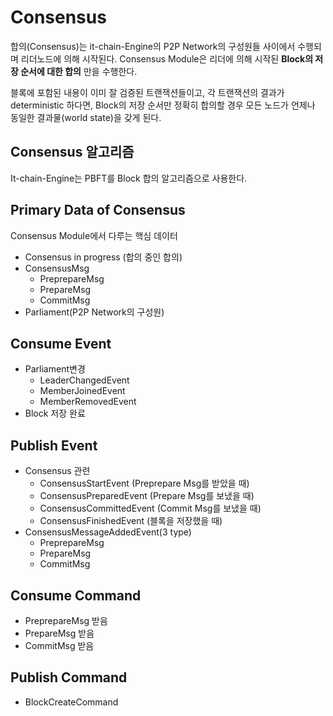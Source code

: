 # Consensus

합의(Consensus)는 it-chain-Engine의 P2P Network의 구성원들 사이에서 수행되며 리더노드에 의해 시작된다. Consensus Module은 리더에 의해 시작된 **Block의 저장 순서에 대한 합의** 만을 수행한다.

블록에 포함된 내용이 이미 잘 검증된 트랜잭션들이고, 각 트랜잭션의 결과가 deterministic 하다면, Block의 저장 순서만 정확히 합의할 경우 모든 노드가 언제나 동일한 결과물(world state)을 갖게 된다.



## Consensus 알고리즘

It-chain-Engine는 PBFT를 Block 합의 알고리즘으로 사용한다.



## Primary Data of Consensus

Consensus Module에서 다루는 핵심 데이터

- Consensus in progress (합의 중인 합의)
- ConsensusMsg
  - PreprepareMsg
  - PrepareMsg
  - CommitMsg
- Parliament(P2P Network의 구성원)



## Consume Event

- Parliament변경
  - LeaderChangedEvent
  - MemberJoinedEvent
  - MemberRemovedEvent
- Block 저장 완료




## Publish Event

- Consensus 관련
  - ConsensusStartEvent (Preprepare Msg를 받았을 때)
  - ConsensusPreparedEvent (Prepare Msg를 보냈을 때)
  - ConsensusCommittedEvent (Commit Msg를 보냈을 때)
  - ConsensusFinishedEvent (블록을 저장했을 때)
- ConsensusMessageAddedEvent(3 type)
  - PreprepareMsg
  - PrepareMsg
  - CommitMsg



## Consume Command

- PreprepareMsg 받음
- PrepareMsg 받음
- CommitMsg 받음




## Publish Command

- BlockCreateCommand